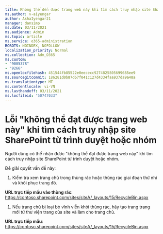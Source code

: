 ```yaml
---
title: Không thể đến được trang web này khi tìm cách truy nhập site SharePoint từ trình duyệt hoặc nhóm
ms.author: v-aiyengar
author: AshaIyengar21
manager: dansimp
ms.date: 03/11/2021
ms.audience: Admin
ms.topic: article
ms.service: o365-administration
ROBOTS: NOINDEX, NOFOLLOW
localization_priority: Normal
ms.collection: Adm_O365
ms.custom:
- "9005378"
- "9266"
ms.openlocfilehash: 451544fb85522e0eececc9274825805699685ee9
ms.sourcegitcommit: 186281d0b87d67f041c127d4334faa937da9a48a
ms.translationtype: MT
ms.contentlocale: vi-VN
ms.lasthandoff: 03/11/2021
ms.locfileid: "50747033"
---
```

# <a name="this-site-cant-be-reached-error-when-trying-to-access-sharepoint-site-from-browser-or-teams"></a>Lỗi "không thể đạt được trang web này" khi tìm cách truy nhập site SharePoint từ trình duyệt hoặc nhóm

Người dùng có thể nhận được "không thể đạt được trang web này" khi tìm cách truy nhập site SharePoint từ trình duyệt hoặc nhóm. 

Để giải quyết vấn đề này: 

1. Kiểm tra xem trang chủ trong thùng rác hoặc thùng rác giai đoạn thứ nhì và khôi phục trang đó.

**URL trực tiếp mẫu vào thùng rác**: https://contoso.sharepoint.com/sites/siteA/_layouts/15/RecycleBin.aspx

1. Nếu trang chủ bị loại bỏ vĩnh viễn khỏi thùng rác, hãy tạo trang trang mới từ thư viện trang của site và làm cho trang chủ. 

**URL trực tiếp mẫu**: https://contoso.sharepoint.com/sites/siteA/_layouts/15/RecycleBin.aspx